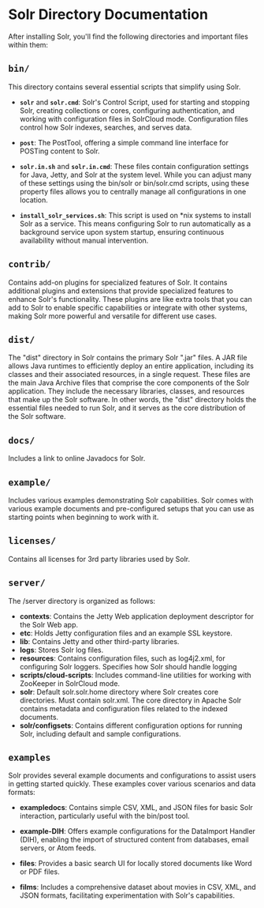 # Solr Directory Documentation

After installing Solr, you'll find the following directories and important files within them:

## `bin/`

This directory contains several essential scripts that simplify using Solr.

- **`solr`** and **`solr.cmd`**: Solr's Control Script, used for starting and stopping Solr, creating collections or cores, configuring authentication, and working with configuration files in SolrCloud mode. Configuration files control how Solr indexes, searches, and serves data. 

- **`post`**: The PostTool, offering a simple command line interface for POSTing content to Solr.

- **`solr.in.sh`** and **`solr.in.cmd`**: These files contain configuration settings for Java, Jetty, and Solr at the system level. While you can adjust many of these settings using the bin/solr or bin/solr.cmd scripts, using these property files allows you to centrally manage all configurations in one location.

- **`install_solr_services.sh`**: This script is used on *nix systems to install Solr as a service. This means configuring Solr to run automatically as a background service upon system startup, ensuring continuous availability without manual intervention.

## `contrib/`

Contains add-on plugins for specialized features of Solr. It contains additional plugins and extensions that provide specialized features to enhance Solr's functionality. These plugins are like extra tools that you can add to Solr to enable specific capabilities or integrate with other systems, making Solr more powerful and versatile for different use cases.

## `dist/`

The "dist" directory in Solr contains the primary Solr ".jar" files. A JAR file allows Java runtimes to efficiently deploy an entire application, including its classes and their associated resources, in a single request. These files are the main Java Archive files that comprise the core components of the Solr application. They include the necessary libraries, classes, and resources that make up the Solr software. In other words, the "dist" directory holds the essential files needed to run Solr, and it serves as the core distribution of the Solr software.

## `docs/`

Includes a link to online Javadocs for Solr.

## `example/`

Includes various examples demonstrating Solr capabilities. Solr comes with various example documents and pre-configured setups that you can use as starting points when beginning to work with it.

## `licenses/`

Contains all licenses for 3rd party libraries used by Solr.

## `server/`


The /server directory is organized as follows:

- **contexts**: Contains the Jetty Web application deployment descriptor for the Solr Web app.
- **etc**: Holds Jetty configuration files and an example SSL keystore.
- **lib**: Contains Jetty and other third-party libraries.
- **logs**: Stores Solr log files.
- **resources**: Contains configuration files, such as log4j2.xml, for configuring Solr loggers. Specifies how Solr should handle logging
- **scripts/cloud-scripts**: Includes command-line utilities for working with ZooKeeper in SolrCloud mode.
- **solr**: Default solr.solr.home directory where Solr creates core directories. Must contain solr.xml. The core directory in Apache Solr contains metadata and configuration files related to the indexed documents. 
- **solr/configsets**: Contains different configuration options for running Solr, including default and sample configurations.

## `examples`

Solr provides several example documents and configurations to assist users in getting started quickly. These examples cover various scenarios and data formats:

- **exampledocs**: Contains simple CSV, XML, and JSON files for basic Solr interaction, particularly useful with the bin/post tool.

- **example-DIH**: Offers example configurations for the DataImport Handler (DIH), enabling the import of structured content from databases, email servers, or Atom feeds.

- **files**: Provides a basic search UI for locally stored documents like Word or PDF files.

- **films**: Includes a comprehensive dataset about movies in CSV, XML, and JSON formats, facilitating experimentation with Solr's capabilities.
